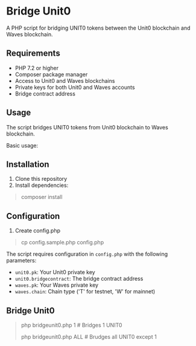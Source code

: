 # Bridge Unit0

A PHP script for bridging UNIT0 tokens between the Unit0 blockchain and Waves blockchain.

## Requirements

- PHP 7.2 or higher
- Composer package manager
- Access to Unit0 and Waves blockchains
- Private keys for both Unit0 and Waves accounts
- Bridge contract address

## Usage

The script bridges UNIT0 tokens from Unit0 blockchain to Waves blockchain.

Basic usage:

## Installation

1. Clone this repository
2. Install dependencies:

>  composer install

## Configuration

1. Create config.php

> cp config.sample.php config.php

The script requires configuration in `config.php` with the following parameters:

- `unit0.pk`: Your Unit0 private key
- `unit0.bridgecontract`: The bridge contract address
- `waves.pk`: Your Waves private key  
- `waves.chain`: Chain type ('T' for testnet, 'W' for mainnet)

## Bridge Unit0


> php bridgeunit0.php 1 # Bridges 1 UNIT0
> 
> php bridgeunit0.php ALL # Brudges all UNIT0 except 1
